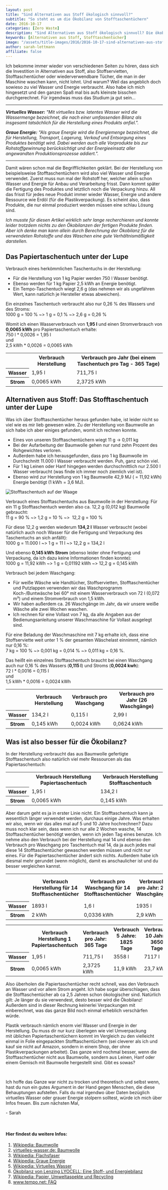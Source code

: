 ```yaml
---
layout: post
title: "Sind Alternativen aus Stoff ökologisch sinnvoll?"
subtitle: "So steht es um die Ökobilanz von Stofftaschentüchern"
date: 2016-10-17
categories: [Zero Waste]
description: "Sind Alternativen aus Stoff ökologisch sinnvoll? Die ökobilanz von Stofftaschentüchern will ich mir hier genauer angucken."
keywords: [Alternativen aus Stoff, Stofftaschentücher]
image: "/assets/title-images/2016/2016-10-17-sind-alternativen-aus-stoff-oekologisch-sinnvoll.jpg"
author: sarah-lettmann
affiliate: false
---
```

Ich bekomme immer wieder von verschiedenen Seiten zu hören, dass sich die Investition in Alternativen aus Stoff, also Stoffservietten, Stofftaschentücher oder wiederverwendbare Tücher, die man in der Maschine waschen kann, nicht lohnt. Und warum? Weil das angeblich doch sowieso zu viel Wasser und Energie verbraucht. Also habe ich mich hingesetzt und den ganzen Spaß mal bis aufs kleinste bisschen durchgerechnet. Für irgendwas muss das Studium ja gut sein...

* * *

_**Virtuelles Wasser:** "Mit virtuelles bzw. latentes Wasser wird die Wassermenge bezeichnet, die nach einer umfassenden Bilanz als insgesamt tatsächlich für die Herstellung eines Produkts anfiel."._

_**Graue Energie:** "Als graue Energie wird die Energiemenge bezeichnet, die für Herstellung, Transport, Lagerung, Verkauf und Entsorgung eines Produktes benötigt wird. Dabei werden auch alle Vorprodukte bis zur Rohstoffgewinnung berücksichtigt und der Energieeinsatz aller angewandten Produktionsprozesse addiert."._

* * *

Damit wären schon mal die Begrifflichkeiten geklärt. Bei der Herstellung von beispielsweise Stofftaschentüchern wird also viel Wasser und Energie verwendet. Zuerst muss nun mal der Rohstoff her, welcher allein schon Wasser und Energie für Anbau und Verarbeitung frisst. Dann kommt später die Fertigung des Produktes und letztlich noch die Verpackung hinzu. All das frisst für jedes neue Produkt immer wieder Wasser, Energie und andere Ressource wie Erdöl (für die Plastikverpackung). Es scheint also, dass Produkte, die nur einmal produziert werden müssen eine schlau Lösung sind.

_Ich musste für diesen Artikel wirklich sehr lange recherchieren und konnte leider trotzdem nichts zu den Ökobilanzen der fertigen Produkte finden. Aber ich denke man kann allein durch Berechnung der Ökobilanz für die verwendeten Rohstoffe und das Waschen eine gute Verhältnismäßigkeit darstellen._

## Das Papiertaschentuch unter der Lupe
Verbrauch eines herkömmlichen Taschentuchs in der Herstellung:
- Für die Herstellung von 1 kg Papier werden 750 l Wasser benötigt.
- Ebenso werden für 1 kg Papier 2,5 kWh an Energie benötigt.
- Ein Tempo-Taschentuch wiegt 2,6 g (das nehmen wir als ungefähren Wert, kann natürlich je Hersteller etwas abweichen).

Ein einzelnes Taschentuch verbraucht also nur 0,26 % des Wassers und des Stroms:  
1000 g = 100 % ~> 1 g = 0,1 % ~> 2,6 g = 0,26 %

Womit ich einen Wasserverbrauch von **1,95 l** und einen Stromverbrauch von **0,0065 kWh** pro Papiertaschentuch erhalte:  
750 l * 0,0026 = 1,95 l  
und  
2,5 kWh * 0,0026 = 0,0065 kWh

<div class="table">
  <table>
    <tr>
      <th>
      </th>
      <th>
        Verbrauch Herstellung
      </th>
      <th>
        Verbrauch pro Jahr (bei einem Taschentuch pro Tag - 365 Tage)
      </th>
    </tr>
    <tr>
      <th>
        Wasser
      </th>
      <td>
        1,95 l
      </td>
      <td>
        711,75 l
      </td>
    </tr>
    <tr>
      <th>
        Strom
      </th>
      <td>
        0,0065 kWh
      </td>
      <td>
        2,3725 kWh
      </td>
    </tr>
  </table>
</div>

## Alternativen aus Stoff: Das Stofftaschentuch unter der Lupe
Was ich über Stofftaschentücher heraus gefunden habe, ist leider nicht so viel wie es mir lieb gewesen wäre. Zu der Herstellung von Baumwolle an sich habe ich aber einiges gefunden, womit ich rechnen konnte.

- Eines von unseren Stofftaschentüchern wiegt 11 g -> 0,011 kg
- Bei der Aufarbeitung der Baumwolle gehen nur rund zehn Prozent des Rohgewichtes verloren.
- Außerdem habe ich herausgefunden, dass pro 1 kg Baumwolle im Durchschnitt 11.000 l Wasser verbraucht werden. Puh, ganz schön viel.
- Für 1 kg Leinen oder Hanf hingegen werden durchschnittlich nur 2.500 l Wasser verbraucht (was finde ich immer noch ziemlich viel ist).
- Ebenso wird zur Herstellung von 1 kg Baumwolle 42,9 MJ ( = 11,92 kWh) Energie benötigt (1 kWh = 3,6 MJ).

![Stofftaschentuch auf der Waage](/assets/inpost-images/2016/2016-10-17-stofftaschentuch-auf-waage.jpg "© {{ site.title }}")

Verbrauch eines Stofftaschentuchs aus Baumwolle in der Herstellung:
Für ein 11 g Stofftaschentuch werden also ca. 12,2 g (0,012 kg) Baumwolle gebraucht:  
11 g = 90 % ~> 1,2 g = 10 % ~>  12,2 g = 100 %

Für diese 12,2 g werden wiederum **134,2 l** Wasser verbraucht (wobei natürlich auch noch Wasser für die Fertigung und Verpackung des Taschentuchs an sich anfällt):  
1000 g = 11.000 l ~> 1 g = 11 l ~> 12,2 g = 134,2 l

Und ebenso **0,145 kWh Strom** (ebenso leider ohne Fertigung und Verpackung, da ich dazu keine Informationen finden konnte):  
1000 g = 11,92 kWh ~> 1 g = 0,01192 kWh ~> 12,2 g = 0,145 kWh

Verbrauch bei jedem Waschgang:
- Für weiße Wäsche wie Handtücher, Stoffservietten, Stofftaschentücher und Putzlappen verwenden wir das Waschprogramm Koch-/Buntwäsche bei 60° mit einem Wasserverbrauch von 72 l (0,072 m³) und einem Stromverbrauch von 1,5 kWh.
- Wir haben außerdem ca. 26 Waschgänge im Jahr, da wir unsere weiße Wäsche alle zwei Wochen waschen.
- Ich rechnen für eine Vollast von 7 kg, da alle Angaben aus der Bedienungsanleitung unserer Waschmaschine für Vollast ausgelegt sind.

Für eine Beladung der Waschmaschine mit 7 kg erhalte ich, dass eine Stoffserviette weit unter 1 % der gesamten Wäschelast einnimmt, nämlich nur 0,16 %:  
7 kg = 100 % ~> 0,001 kg = 0,014 % ~> 0,011 kg = 0,16 %.

Das heißt ein einzelnes Stofftaschentuch braucht bei einen Waschgang auch nur 0,16 % des Wassers (**0,115 l**) und Stroms (**0,0024 kwh**):  
72 l * 0,0016 = 0,115 l  
und  
1,5 kWh * 0,0016 = 0,0024 kWh

<div class="table">
  <table>
    <tr>
      <th>
      </th>
      <th>
        Verbrauch Herstellung
      </th>
      <th>
        Verbrauch pro Waschgang
      </th>
      <th>
        Verbrauch pro Jahr (26 Waschgänge)
      </th>
    </tr>
    <tr>
      <th>
        Wasser
      </th>
      <td>
        134,2 l
      </td>
      <td>
        0,115 l
      </td>
      <td>
        2,99 l
      </td>
    </tr>
    <tr>
      <th>
        Strom
      </th>
      <td>
        0,145 kWh
      </td>
      <td>
        0,0024 kWh
      </td>
      <td>
        0,0624 kWh
      </td>
    </tr>
  </table>
</div>

## Was ist also besser für die Ökobilanz?
In der Herstellung verbraucht das aus Baumwolle gefertigte Stofftaschentuch also natürlich viel mehr Ressourcen als das Papiertaschentuch:

<div class="table">
  <table>
    <tr>
      <th>
      </th>
      <th>
        Verbrauch Herstellung Papiertaschentuch
      </th>
      <th>
        Verbrauch Herstellung Stofftaschentuch
      </th>
    </tr>
    <tr>
      <th>
        Wasser
      </th>
      <td>
        1,95 l
      </td>
      <td>
        134,2 l
      </td>
    </tr>
    <tr>
      <th>
        Strom
      </th>
      <td>
        0,0065 kWh
      </td>
      <td>
        0,145 kWh
      </td>
    </tr>
  </table>
</div>

Aber darum geht es ja in erster Linie nicht. Ein Stofftaschentuch kann ja wesentlich länger verwendet werden, durchaus einige Jahre. Was erhalten wir also, wenn wir das alles mal auf 5 und 10 Jahre hochrechnen? Dazu muss noch klar sein, dass wenn ich nur alle 2 Wochen wasche, 14 Stofftaschentücher benötigt werden, wenn ich jeden Tag eines benutze. Ich nehme also den Verbrauch bei der Herstellung mal 14 und ebenso den Verbrauch pro Waschgang pro Taschentuch mal 14, da ja auch jedes mal diese 14 Stofftaschentücher gewaschen werden müssen und nicht nur eines. Für die Papiertaschentücher ändert sich nichts. Außerdem habe ich diesmal mehr gerundet (wenn möglich), damit es anschaulicher ist und du besser vergleichen kannst.

<div class="table">
  <table>
    <tr>
      <th>
      </th>
      <th>
        Verbrauch Herstellung für 14 Stofftaschentücher
      </th>
      <th>
        Verbrauch pro Waschgang für 14 Stofftaschentücher
      </th>
      <th>
        Verbrauch pro Jahr: 26 Waschgänge
      </th>
      <th>
        Verbrauch 5 Jahre: 130 Waschgänge
      </th>
      <th>
        Verbrauch 10 Jahre: 260 Waschgänge
      </th>
    </tr>
    <tr>
      <th>
        Wasser
      </th>
      <td>
        1893 l
      </td>
      <td>
        1,6 l
      </td>
      <td>
        1935 l
      </td>
      <td>
        2101 l
      </td>
      <td>
        2309 l
      </td>
    </tr>
    <tr>
      <th>
        Strom
      </th>
      <td>
        2 kWh
      </td>
      <td>
        0,0336 kWh
      </td>
      <td>
        2,9 kWh
      </td>
      <td>
         6,4 kWh
      </td>
      <td>
        10,7 kWh
      </td>
    </tr>
  </table>
</div>

<div class="table">
  <table>
    <tr>
      <th>
      </th>
      <th>
        Verbrauch Herstellung 1 Papiertaschentuch
      </th>
      <th>
        Verbrauch pro Jahr: 365 Tage
      </th>
      <th>
        Verbrauch 5 Jahre: 1825 Tage
      </th>
      <th>
        Verbrauch 10 Jahre: 3650 Tage
      </th>
    </tr>
    <tr>
      <th>
        Wasser
      </th>
      <td>
        1,95 l
      </td>
      <td>
        711,75 l
      </td>
      <td>
        3558 l
      </td>
      <td>
        7117 l
      </td>
    </tr>
    <tr>
      <th>
        Strom
      </th>
      <td>
        0,0065 kWh
      </td>
      <td>
        2,3725 kWh
      </td>
      <td>
        11,9 kWh
      </td>
      <td>
        23,7 kWh
      </td>
    </tr>
  </table>
</div>

Also überholen die Papiertaschentücher recht schnell, was den Verbrauch an Wasser und vor allem Strom angeht. Ich habe sogar überschlagen, dass die Stofftaschentücher ab ca 2,5 Jahren schon ökologischer sind. Natürlich gilt: Je länger du sie verwendest, desto besser wird die Ökobilanz! Außerdem sind in dieser Rechnung keinerlei Verpackungen mit einberechnet, was das ganze Bild noch einmal erheblich verschärfen würde.

Plastik verbrauch nämlich enorm viel Wasser und Energie in der Herstellung. Du muss dir nur kurz überlegen wie viel Umverpackung mit üblichen Papiertaschentüchern kommt im Vergleich zu den vielleicht einmal in Folie eingepackten Stofftaschentüchern (sei cleverer als ich und kauf sie nicht auf Amazon, sondern in einem Shop, der ohne Plastikverpackungen arbeitet). Das ganze wird nochmal besser, wenn die Stofftaschentücher nicht aus Baumwolle, sondern aus Leinen, Hanf oder einem Gemisch mit Baumwolle hergestellt sind. Gibt es sowas?  

&nbsp;

Ich hoffe das Ganze war nicht zu trocken und theoretisch und selbst wenn, hast du nun ein gutes Argument in der Hand gegen Menschen, die diese Behauptungen aufstellen. Falls du mal irgendwo über Daten bezüglich virtuelles Wasser oder grauer Energie stolpern solltest, würde ich mich über Infos freuen. Bis zum nächsten Mal,

\- Sarah

&nbsp;

#### Hier findest du weitere Infos:
1. [Wikipedia: Baumwolle](https://de.wikipedia.org/wiki/Baumwolle#Bestandteile_und_Verarbeitung)
2. [virtuelles-wasser.de: Baumwolle](http://virtuelles-wasser.de/baumwolle.html)
3. [Wikipedia: Flachsfaser](https://de.wikipedia.org/wiki/Flachsfaser)
4. [Wikipedia: Graue Energie](https://de.wikipedia.org/wiki/Graue_Energie)
5. [Wikipedia: Virtuelles Wasser](https://de.wikipedia.org/wiki/Virtuelles_Wasser)
6. [Ökobilanz von Lenzing LYOCELL: Eine Stoff- und Energiebilanz](http://www.lenzing.com/fileadmin/template/pdf/konzern/lenzinger_berichte/ausgabe_76_1997/LB_1997_24_Eibl2.pdf)
7. [Wikipedia: Papier, Umweltaspekte und Recycling](https://de.wikipedia.org/wiki/Papier#Umweltaspekte_und_Recycling)
8. [www.tempo.net: FAQ](http://www.tempo.net/de/produkte/faq/)
